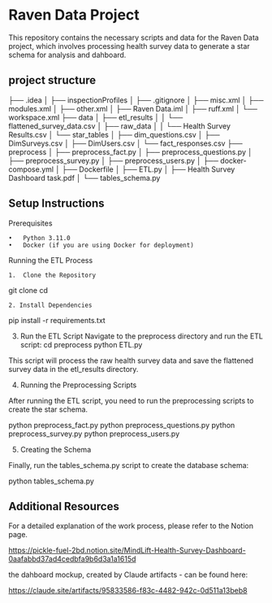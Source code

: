 # Raven Data Project

This repository contains the necessary scripts and data for the Raven Data project, which involves processing health survey data to generate a star schema for analysis and dahboard.

## project structure


├── .idea
│   ├── inspectionProfiles
│   ├── .gitignore
│   ├── misc.xml
│   ├── modules.xml
│   ├── other.xml
│   ├── Raven Data.iml
│   ├── ruff.xml
│   └── workspace.xml
├── data
│   ├── etl_results
│   │   └── flattened_survey_data.csv
│   ├── raw_data
│   │   └── Health Survey Results.csv
│   └── star_tables
│       ├── dim_questions.csv
│       ├── DimSurveys.csv
│       ├── DimUsers.csv
│       └── fact_responses.csv
├── preprocess
│   ├── preprocess_fact.py
│   ├── preprocess_questions.py
│   ├── preprocess_survey.py
│   ├── preprocess_users.py
│   ├── docker-compose.yml
│   ├── Dockerfile
│   ├── ETL.py
│   ├── Health Survey Dashboard task.pdf
│   └── tables_schema.py

## Setup Instructions

Prerequisites

	•	Python 3.11.0
	•	Docker (if you are using Docker for deployment)

Running the ETL Process

	1.	Clone the Repository

 git clone <repository-url>
 cd <repository-directory>

	2. Install Dependencies
  pip install -r requirements.txt

  3.	Run the ETL Script
 Navigate to the preprocess directory and run the ETL script:
 cd preprocess
 python ETL.py

 This script will process the raw health survey data and save the flattened survey data in the etl_results directory.

4. Running the Preprocessing Scripts

After running the ETL script, you need to run the preprocessing scripts to create the star schema.

python preprocess_fact.py
python preprocess_questions.py
python preprocess_survey.py
python preprocess_users.py

5. Creating the Schema

Finally, run the tables_schema.py script to create the database schema:

python tables_schema.py

## Additional Resources

For a detailed explanation of the work process, please refer to the Notion page.

https://pickle-fuel-2bd.notion.site/MindLift-Health-Survey-Dashboard-0aafabbd37ad4cedbfa9b6d3a1a1615d

the dahboard mockup, created by Claude artifacts - can be found here:

https://claude.site/artifacts/95833586-f83c-4482-942c-0d511a13beb8

